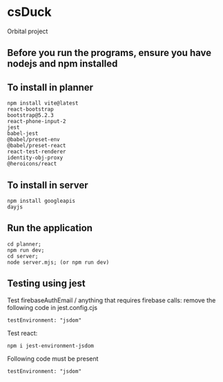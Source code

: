 # csDuck

Orbital project

## Before you run the programs, ensure you have nodejs and npm installed

## To install in planner

```
npm install vite@latest 
react-bootstrap 
bootstrap@5.2.3 
react-phone-input-2 
jest 
babel-jest 
@babel/preset-env 
@babel/preset-react 
react-test-renderer
identity-obj-proxy
@heroicons/react

```

## To install in server

```
npm install googleapis
dayjs

```

## Run the application

```
cd planner;
npm run dev;
cd server;
node server.mjs; (or npm run dev)
```

## Testing using jest
Test firebaseAuthEmail / anything that requires firebase calls: remove the following code in jest.config.cjs
```
testEnvironment: "jsdom"
```

Test react:
```
npm i jest-environment-jsdom
```
Following code must be present
```
testEnvironment: "jsdom"
```
